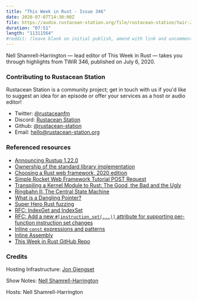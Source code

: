 ```yaml
---
title: "This Week in Rust - Issue 346"
date: 2020-07-07T14:30:00Z
file: https://audio.rustacean-station.org/file/rustacean-station/twir-2020-07-06.mp3
duration: "07:51"
length: "11311564"
#reddit: (leave blank on initial publish, amend with link and uncomment this line after Reddit thread has been posted)
---
```


Nell Shamrell-Harrington — lead editor of This Week in Rust — takes you through highlights from TWiR 346, published on July 6, 2020.

<!--
The episode introduction goes here.
The first paragraph should ideally be short, and is used in various
places as a "short description" for the episode. Any subsequent
paragraphs show up as "expanded description".
-->

### Contributing to Rustacean Station

<!-- You can probably leave this as-is -->

Rustacean Station is a community project; get in touch with us if you'd like to suggest an idea for an episode or offer your services as a host or audio editor!

 - Twitter: [@rustaceanfm](https://twitter.com/rustaceanfm)
 - Discord: [Rustacean Station](https://discord.gg/cHc3Gyc)
 - Github: [@rustacean-station](https://github.com/rustacean-station/)
 - Email: [hello@rustacean-station.org](mailto:hello@rustacean-station.org)

### Referenced resources

* [Announcing Rustup 1.22.0](https://blog.rust-lang.org/2020/07/06/Rustup-1.22.0.html)
* [Ownership of the standard library implementation](https://blog.rust-lang.org/inside-rust/2020/07/02/Ownership-Std-Implementation.html)
* [Choosing a Rust web framework, 2020 edition](https://www.lpalmieri.com/posts/2020-07-04-choosing-a-rust-web-framework-2020-edition/)
* [Simple Rocket Web Framework Tutorial POST Request](https://frogtok.com/simple-rocket-web-framework-tutorial-part-2in/)
* [Transpiling a Kernel Module to Rust: The Good, the Bad and the Ugly](https://immunant.com/blog/2020/06/kernel_modules/)
* [Ringbahn II: The Central State Machine](https://without.boats/blog/ringbahn-ii/)
* [What is a Dangling Pointer?](https://medium.com/swlh/what-is-a-dangling-pointer-2773d49cf86c)
* [Super Hero Rust fuzzing](https://blog.firosolutions.com/2020/07/superhero-rust-fuzzing/)
* [RFC: IndexGet and IndexSet](https://github.com/rust-lang/rfcs/pull/2953)
* [RFC: Add a new `#[instruction_set(...)]` attribute for supporting per-function instruction set changes](https://github.com/rust-lang/rfcs/pull/2867)
* [Inline `const` expressions and patterns](https://github.com/rust-lang/rfcs/pull/2920)
* [Inline Assembly](https://github.com/rust-lang/rfcs/pull/2873)
* [This Week in Rust GitHub Repo](https://github.com/emberian/this-week-in-rust/)

### Credits

Hosting Infrastructure: [Jon Gjengset](https://twitter.com/jonhoo/)

Show Notes: [Nell Shamrell-Harrington](https://twitter.com/nellshamrell)

Hosts: Nell Shamrell-Harrington
